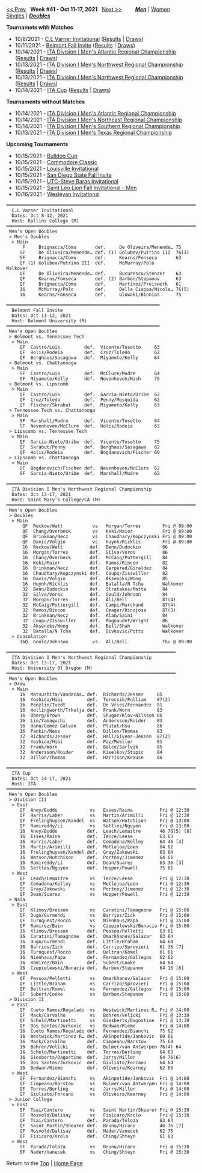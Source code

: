 <a name="top"></a>[<< Prev](men_doubles_2140.md) &nbsp; **Week #41 - Oct 11-17, 2021** &nbsp; [Next >>](men_doubles_2142.md) &nbsp;&nbsp;&nbsp;&nbsp;&nbsp;&nbsp;&nbsp; [***Men***](./men_doubles_2141.md) &#124; [Women](./women_doubles_2141.md) &nbsp;&nbsp;&nbsp;&nbsp;&nbsp; [Singles](./men_singles_2141.md) &#124; [***Doubles***](./men_doubles_2141.md)

**Tournamets with Matches**  
- 10/8/2021 - [C.L Varner Invitational](#21-27941) ([Results](#21-27941) &#124; <a href="https://colleges.wearecollegetennis.com/competitions/RollinsCollegeM/Tournaments/Overview/3CD48F05-0A53-43AA-90D0-6464D0615B24" target="_blank">Draws</a>)  
- 10/11/2021 - [Belmont Fall Invite](#21-28974) ([Results](#21-28974) &#124; <a href="https://colleges.wearecollegetennis.com/competitions/BelmontUniversityM/Tournaments/Overview/7B6195EA-4B1E-4B0F-8B5E-7E14B47D14DB" target="_blank">Draws</a>)  
- 10/14/2021 - [ITA Division I Men's Atlantic Regional Championship](#21-23395) ([Results](#21-23395) &#124; <a href="https://colleges.wearecollegetennis.com/competitions/USNavalAcademyM/Tournaments/Overview/A979E3AC-08B4-441B-A999-C5907C7B7D42" target="_blank">Draws</a>)  
- 10/13/2021 - [ITA Division I Men's Northwest Regional Championship](#21-05800) ([Results](#21-05800) &#124; <a href="https://colleges.wearecollegetennis.com/competitions/SaintMarysCollegeCAM/Tournaments/Overview/3CA3D40C-530C-46B7-9F71-79C24F90687E" target="_blank">Draws</a>)  
- 10/13/2021 - [ITA Division I Men's Northwest Regional Championship](#21-10002) ([Results](#21-10002) &#124; <a href="https://colleges.wearecollegetennis.com/competitions/UniversityOfOregonM/Tournaments/Overview/BFC2ABF6-E5EC-4F08-B669-9067560B6E1A" target="_blank">Draws</a>)  
- 10/14/2021 - [ITA Cup](#21-00186) ([Results](#21-00186) &#124; <a href="https://colleges.wearecollegetennis.com/competitions/ITA/Tournaments/Overview/0290D146-CA89-4E5D-BBC2-83C8E09F3A13" target="_blank">Draws</a>)  

**Tournaments without Matches**  
- 10/14/2021 - <a href="https://colleges.wearecollegetennis.com/competitions/LibertyUniversityM/Tournaments/Overview/B5A1486D-EA26-4E7E-8767-8781155C0580" target="_blank">ITA Division I Men's Atlantic Regional Championship</a>  
- 10/14/2021 - <a href="https://colleges.wearecollegetennis.com/competitions/UnivOfPennsylvaniaM/Tournaments/Overview/1D66CEC3-2F53-496E-BEA5-B3F3131C4BE4" target="_blank">ITA Division I Men's Northeast Regional Championship</a>  
- 10/14/2021 - <a href="https://colleges.wearecollegetennis.com/competitions/AuburnUniversityM/Tournaments/Overview/990920A1-C2A2-4E8D-9948-6D38FB2F7DBE" target="_blank">ITA Division I Men's Southern Regional Championship</a>  
- 10/13/2021 - <a href="https://colleges.wearecollegetennis.com/competitions/TexasAMUniversityM/Tournaments/Overview/4356F6E7-2D81-4119-A2B5-349CB438D62A" target="_blank">ITA Division I Men's Texas Regional Championship</a>  

**Upcoming Tournaments**  
- 10/15/2021 - <a href="https://colleges.wearecollegetennis.com/competitions/DrakeUniversityM/Tournaments/Overview/E5226D90-0B0F-4917-B0A4-15587CD57CC2" target="_blank">Bulldog Cup</a>  
- 10/15/2021 - <a href="https://colleges.wearecollegetennis.com/competitions/VanderbiltUniversityM/Tournaments/Overview/A3317696-F968-47E1-95B9-F8086BD11FA0" target="_blank">Commodore Classic</a>  
- 10/15/2021 - <a href="https://colleges.wearecollegetennis.com/competitions/UniversityOfLouisvilleM/Tournaments/Overview/27F0528B-D74E-4D20-9AFD-C621F8FBBABA" target="_blank">Louisville Invitational</a>  
- 10/15/2021 - <a href="https://colleges.wearecollegetennis.com/competitions/SanDiegoStateUniversityM/Tournaments/Overview/1F13D532-5D31-4892-B7C1-B9E81D0A2666" target="_blank">San Diego State Fall Invite</a>  
- 10/15/2021 - <a href="https://colleges.wearecollegetennis.com/competitions/UnivOfTennesseeChattanoogaM/Tournaments/Overview/4C516159-62E0-459E-B99D-A70E8B754410" target="_blank">UTC-Steve Baras Invitational</a>  
- 10/15/2021 - <a href="https://colleges.wearecollegetennis.com/competitions/SaintLeoUniversityM/Tournaments/Overview/5288C110-F2C6-4021-B55E-C23A5BE7B033" target="_blank">Saint Leo Lion Fall Invitational - Men</a>  
- 10/16/2021 - <a href="https://colleges.wearecollegetennis.com/competitions/WesleyanUniversityM/Tournaments/Overview/97551E13-3CF5-4AD8-BE52-A4FFC8E694D9" target="_blank">Wesleyan Invitational</a>  

<a name="21-27941"></a>
~~~
═══════════════════════════════════════════════════════════════════════
  C.L Varner Invitational
  Dates: Oct 8-12, 2021
  Host: Rollins College (M)
═══════════════════════════════════════════════════════════════════════
 Men's Open Doubles
 > Men's Doubles
  > Main
      F     Brignacca/Comu       def.     De Oliveira/Menende… 75
     SF     De Oliveira/Menende… def. (1) Golubev/Putrino III  76(1)
     SF     Brignacca/Comu       def.     Kearns/Fonseca       63
     QF (1) Golubev/Putrino III  def.     McMurray/Polo        Walkover
     QF     De Oliveira/Menende… def.     Bucurescu/Stenzer    63
     QF     Kearns/Fonseca       def. (2) Barbon/Stepanov      63
     QF     Brignacca/Comu       def.     Martinez/Preiswerk   61
     16     McMurray/Polo        def.     Della Cioppa/Nicola… 76(5)
     16     Kearns/Fonseca       def.     Glowaki/Binnios      75
~~~

<a name="21-28974"></a>
~~~
═════════════════════════════════════════════════════════
  Belmont Fall Invite
  Dates: Oct 11-12, 2021
  Host: Belmont University (M)
═════════════════════════════════════════════════════════
 Men's Open Doubles
 > Belmont vs. Tennessee Tech
  > Main
     QF  Castro/Luis         def.  Vicente/Tosetto     63
     QF  Holis/Rodeia        def.  Cruz/Toledo         62
     QF  Berghaus/Sasagawa   def.  Miyamoto/Kelly      64
 > Belmont vs. Chattanooga
  > Main
     SF  Castro/Luis         def.  McClure/Mudre       64
     SF  Miyamoto/Kelly      def.  Nevenhoven/Nash     75
 > Belmont vs. Lipscomb
  > Main
     QF  Castro/Luis         def.  Garcia-Nieto/Uribe  62
     QF  Cruz/Toledo         def.  Penny/Mesquida      62
     QF  Fischer/Skrabut     def.  Miyamoto/Kelly      63
 > Tennessee Tech vs. Chattanooga
  > Main
     SF  Marshall/Mudre      def.  Vicente/Tosetto     64
     SF  Nevenhoven/McClure  def.  Holis/Rodeia        63
 > Lipscomb vs. Tennessee Tech
  > Main
     QF  Garcia-Nieto/Uribe  def.  Vicente/Tosetto     75
     QF  Skrabut/Penny       def.  Berghaus/Sasagawa   62
     QF  Holis/Rodeia        def.  Bogdanovich/Fischer 60
 > Lipscomb vs. Chattanooga
  > Main
     SF  Bogdanovich/Fischer def.  Nevenhoven/McClure  62
     SF  Garcia-Nieto/Uribe  def.  Marshall/Mudre      62
~~~

<a name="21-05800"></a>
~~~
═══════════════════════════════════════════════════════════════════════
  ITA Division I Men's Northwest Regional Championship
  Dates: Oct 13-17, 2021
  Host: Saint Mary's College/CA (M)
═══════════════════════════════════════════════════════════════════════
 Men's Open Doubles
 > Doubles
  > Main
      QF  Reckow/Watt           vs   Morgan/Torres        Fri @ 09:00
      QF  Chang/Overbeck        vs   Keki/Maior           Fri @ 09:00
      QF  Brinkman/Necz         vs   Chaudhary/Kopczynski Fri @ 09:00
      QF  Davis/Volgin          vs   Huynh/Ricklis        Fri @ 09:00
      16  Reckow/Watt          def.  Benn/Dudockin        86
      16  Morgan/Torres        def.  Silva/Voros          86
      16  Chang/Overbeck       def.  McCaig/Puttergill    84
      16  Keki/Maior           def.  Ramos/Rincon         82
      16  Brinkman/Necz        def.  Garpered/Giraldez    84
      16  Chaudhary/Kopczynski def.  Coupu/Zisswiller     82
      16  Davis/Volgin         def.  Aksenoks/Wong        85
      16  Huynh/Ricklis        def.  Batalla/N Tcha       Walkover
      32  Benn/Dudockin        def.  Stratakos/Matta      84
      32  Silva/Voros          def.  Gould/Johnson        84
      32  Morgan/Torres        def.  Ali/Bell             87(4)
      32  McCaig/Puttergill    def.  Campi/Marchand       87(4)
      32  Ramos/Rincon         def.  Cmager/Hinojosa      87(3)
      32  Brinkman/Necz        def.  Alam/Saini           84
      32  Coupu/Zisswiller     def.  Magnaudet/Wright     86
      32  Aksenoks/Wong        def.  Bell/Shah            Walkover
      32  Batalla/N Tcha       def.  Divkovic/Potts       Walkover
  > Consolation
     16Q  Gould/Johnson         vs   Ali/Bell             Thu @ 09:00
~~~

<a name="21-10002"></a>
~~~
═══════════════════════════════════════════════════════════════
  ITA Division I Men's Northwest Regional Championship
  Dates: Oct 13-17, 2021
  Host: University Of Oregon (M)
═══════════════════════════════════════════════════════════════
 Men's Open Doubles
 > Draw
  > Main
     16  Matsushita/Vandecas… def.  Richards/Jesser     85
     16  Yoshida/Hibi         def.  Torocsik/Pulliam    87(2)
     16  Penzlin/Tvedt        def.  De Vries/Fernandez  81
     16  Hollingworth/Trkulja def.  Frank/Worn          83
     16  Oberg/Brown          def.  Shugar/Klov-Nilsson 86
     16  Lin/Yamaguchi        def.  Andersson/Roider    83
     16  Hann/Gomez Galvan    def.  Plutat/Hsu          86
     16  Pankin/Neos          def.  Dillon/Thomas       83
     32  Richards/Jesser      def.  Hall/Givens-Jensen  87(2)
     32  Yoshida/Hibi         def.  Paz/Mueller         81
     32  Frank/Worn           def.  Balce/Sarlvik       85
     32  Andersson/Roider     def.  Kiselkov/Stipic     84
     32  Dillon/Thomas        def.  Harrison/Krause     86
~~~

<a name="21-00186"></a>
~~~
═══════════════════════════════════════════════════════════════════════
  ITA Cup
  Dates: Oct 14-17, 2021
  Host: ITA
═══════════════════════════════════════════════════════════════════════
 Men's Open Doubles
 > Division III
  > East
     QF  Aney/Budde            vs   Esses/Raina          Fri @ 12:30
     QF  Harris/Laber          vs   Martin/Arimilli      Fri @ 12:30
     QF  Frelinghuysen/Kandel  vs   Watson/Hutchison     Fri @ 13:00
     QF  Ramireddy/Li          vs   Settles/Nguyen       Fri @ 13:00
     16  Aney/Budde           def.  Leach/Lemaitre       46 76(5) [8]
     16  Esses/Raina          def.  Tecce/Leese          63 63
     16  Harris/Laber         def.  Comadena/Kelley      64 46 [4]
     16  Martin/Arimilli      def.  Motlojoa/Loen        64 62
     16  Frelinghuysen/Kandel def.  Gray/Zakowski        63 64
     16  Watson/Hutchison     def.  Portnoy/Jimenez      64 61
     16  Ramireddy/Li         def.  Dean/Suarez          63 36 [3]
     16  Settles/Nguyen       def.  Hopper/Powell        75 61
  > West
     QF  Leach/Lemaitre        vs   Tecce/Leese          Fri @ 12:30
     QF  Comadena/Kelley       vs   Motlojoa/Loen        Fri @ 12:30
     QF  Gray/Zakowski         vs   Portnoy/Jimenez      Fri @ 12:30
     QF  Dean/Suarez           vs   Hopper/Powell        Fri @ 12:30
 > Naia
  > East
     QF  Klimov/Bresson        vs   Caratini/Tamagnone   Fri @ 15:00
     QF  Dugo/Gurmendi         vs   Barrios/Zick         Fri @ 15:00
     QF  Turnquest/Rocco       vs   Nienhaus/Papa        Fri @ 15:00
     QF  Ramirez/Bain          vs   Czepielewski/Bonacia Fri @ 15:00
     16  Klimov/Bresson       def.  Pessoa/Pelletti      63 61
     16  Caratini/Tamagnone   def.  Omarkhanov/Salazar   63 64
     16  Dugo/Gurmendi        def.  Little/Braham        64 64
     16  Barrios/Zick         def.  Carrizo/Sprovieri    61 36 [7]
     16  Turnquest/Rocco      def.  Beltran/Komel        61 61
     16  Nienhaus/Papa        def.  Fernandez/Gallegos   62 62
     16  Ramirez/Bain         def.  Subert/Cooke         64 64
     16  Czepielewski/Bonacia def.  Barbon/Stepanov      64 16 [6]
  > West
     QF  Pessoa/Pelletti       vs   Omarkhanov/Salazar   Fri @ 15:00
     QF  Little/Braham         vs   Carrizo/Sprovieri    Fri @ 15:00
     QF  Beltran/Komel         vs   Fernandez/Gallegos   Fri @ 15:00
     QF  Subert/Cooke          vs   Barbon/Stepanov      Fri @ 15:00
 > Division II
  > East
     QF  Cueto Ramos/Regalado  vs   Westwick/Martinez R… Fri @ 14:00
     QF  Mack/Carvalho         vs   Bohren/Velicki       Fri @ 13:30
     QF  Schold/Martinetti     vs   Giesberts/Dagostine  Fri @ 13:30
     QF  Dos Santos/Jurkovic   vs   Bedwan/Rieme         Fri @ 14:00
     16  Cueto Ramos/Regalado def.  Fernandez/Bianchi    75 62
     16  Westwick/Martinez R… def.  Akinpetide/Jankovic  60 61
     16  Mack/Carvalho        def.  Cimpeanu/Barstow     75 64
     16  Bohren/Velicki       def.  Bulmer/van Antwerpen 76(4) 64
     16  Schold/Martinetti    def.  Torres/Berling       64 63
     16  Giesberts/Dagostine  def.  Jarry/Miller         64 76(6)
     16  Dos Santos/Jurkovic  def.  Giuliato/Forcano     64 64
     16  Bedwan/Rieme         def.  Oliveira/Kearney     62 63
  > West
     QF  Fernandez/Bianchi     vs   Akinpetide/Jankovic  Fri @ 14:00
     QF  Cimpeanu/Barstow      vs   Bulmer/van Antwerpen Fri @ 14:00
     QF  Torres/Berling        vs   Jarry/Miller         Fri @ 14:00
     QF  Giuliato/Forcano      vs   Oliveira/Kearney     Fri @ 14:00
 > Junior College
  > East
     SF  Tsai/Cantero          vs   Saint Martin/Shearer Fri @ 15:30
     SF  Mosvold/Dalisay       vs   Fisicaro/Krolo       Fri @ 15:30
     QF  Tsai/Cantero         def.  Parada/Toloza        63 64
     QF  Saint Martin/Shearer def.  Bruno/Hirano         46 76 [7]
     QF  Mosvold/Dalisay      def.  Nader/Vanecek        62 75
     QF  Fisicaro/Krolo       def.  Ching/Shteyn         61 63
  > West
     SF  Parada/Toloza         vs   Bruno/Hirano         Fri @ 15:30
     SF  Nader/Vanecek         vs   Ching/Shteyn         Fri @ 15:30
~~~

Return to the [Top](./men_doubles_2141.md) &#124; [Home Page](../../index.md)